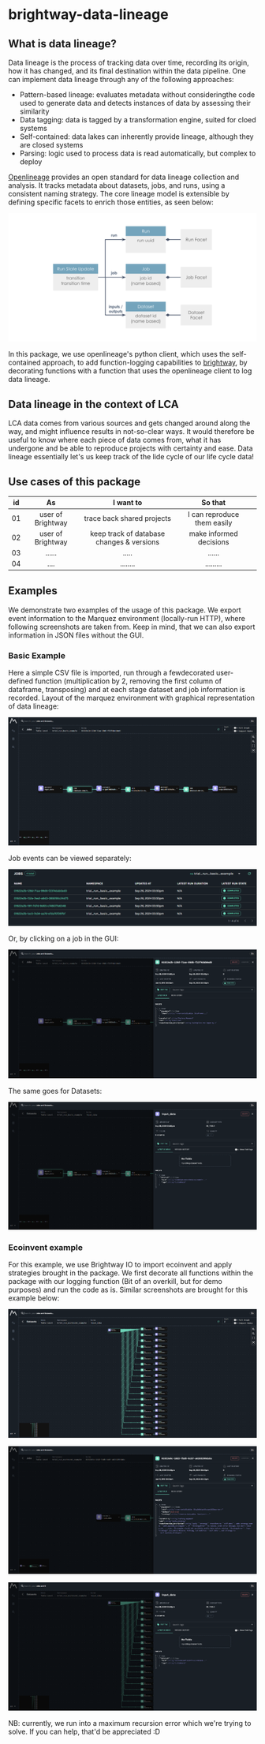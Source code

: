 # brightway-data-lineage

## What is data lineage?
Data lineage is the process of tracking data over time, recording its origin, how it has changed, and its final destination within the data pipeline. One can implement data lineage through any of the following approaches:
- Pattern-based lineage: evaluates metadata without consideringthe code used to generate data and detects instances of data by assessing their similarity
- Data tagging: data is tagged by a transformation engine, suited for cloed systems
- Self-contained: data lakes can inherently provide lineage, although they are closed systems
- Parsing: logic used to process data is read automatically, but complex to deploy

[Openlineage](https://openlineage.io/) provides an open standard for data lineage collection and analysis. It tracks metadata about datasets, jobs, and runs, using a consistent naming strategy. The core lineage model is extensible by defining specific facets to enrich those entities, as seen below:

![openlineage events outline](images/openlineage_events_outline.svg)
                              
In this package, we use openlineage's python client, which uses the self-contained approach, to add function-logging capabilities to [brightway](https://github.com/brightway-lca/brightway25), by decorating functions with a function that uses the openlineage client to log data lineage.

## Data lineage in the context of LCA
LCA data comes from various sources and gets changed around along the way, and might influence results in not-so-clear ways. It would therefore be useful to know where each piece of data comes from, what it has undergone and be able to reproduce projects with certainty and ease. Data lineage essentially let's us keep track of the lide cycle of our life cycle data!

## Use cases of this package


|id        | As                   | I want to                                                 | So that                                          |       |
| :---:    |  :---:               |  :---:                                                    |  :---:                                           |  :---:|
| 01       | user of Brightway    | trace back shared projects                                | I can reproduce them easily                      |       |
| 02       | user of Brightway    | keep track of database changes & versions                 | make informed decisions                          |       |
| 03       | ......               | .....                                                     | ......                                           |       |
| 04       | ....                 | ........                                                  | .........                                        |       |



## Examples
We demonstrate two examples of the usage of this package. We export event information to the Marquez environment (locally-run HTTP), where following screenshots are taken from. Keep in mind, that we can also export information in JSON files without the GUI.
### Basic Example
Here a simple CSV file is imported, run through a fewdecorated user-defined function (multiplication by 2, removing the first column of dataframe, transposing) and at each stage dataset and job information is recorded.
Layout of the marquez environment with graphical representation of data lineage:

![basic example marquez environment](images/basic_example_marquez_env.png)

Job events can be viewed separately:

![basic example jobs_list](images/basic_example_jobs_list.png)

Or, by clicking on a job in the GUI:

![basic example job view](images/basic_example_job.png)

The same goes for Datasets:

![basic example dataset view](images/basic_example_dataset.png)


### Ecoinvent example
For this example, we use Brightway IO to import ecoinvent and apply strategies brought in the package. We first decorate all functions within the package with our logging function (Bit of an overkill, but for demo purposes) and run the code as is. 
Similar screenshots are brought for this example below:

![ecoinvent example marquez environment](images/ecoinvent_example_marquez_env.png)

![ecoinvent example job view](images/ecoinvent_example_jobs.png)

![ecoinvent example dataset view](images/ecoinvent_example_dataset.png)

NB: currently, we run into a maximum recursion error which we're trying to solve. If you can help, that'd be appreciated :D
